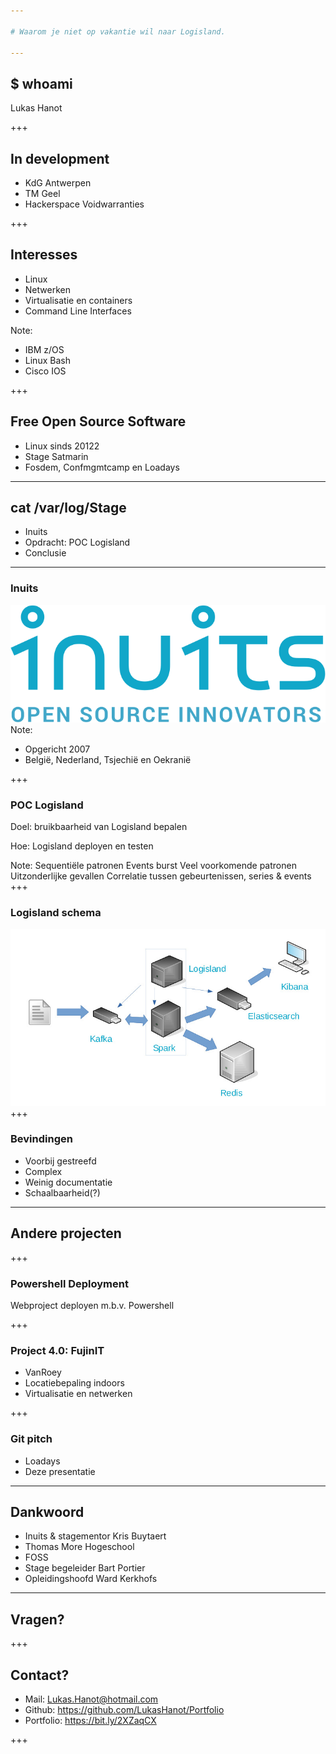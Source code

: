 ```yaml
---

# Waarom je niet op vakantie wil naar Logisland.

---
```


## $ whoami
Lukas Hanot

+++

## In development
* KdG Antwerpen
* TM Geel
* Hackerspace Voidwarranties

+++
## Interesses
* Linux
* Netwerken
* Virtualisatie en containers
* Command Line Interfaces

Note:
- IBM z/OS
- Linux Bash
- Cisco IOS

+++

## Free Open Source Software
* Linux sinds 20122
* Stage Satmarin
* Fosdem, Confmgmtcamp en Loadays

---

## cat /var/log/Stage
- Inuits
- Opdracht: POC Logisland
- Conclusie 

---

### Inuits
![Inuits Logo](Resources/Screenshots/InuitsLogo.jpg)
Note: 
- Opgericht 2007 
- België, Nederland, Tsjechië en Oekranië


+++

### POC Logisland
Doel: bruikbaarheid van Logisland bepalen

Hoe: Logisland deployen en testen

Note:
Sequentiële patronen 
Events burst
Veel voorkomende patronen
Uitzonderlijke gevallen
Correlatie tussen gebeurtenissen, series & events
+++

### Logisland schema
![Logisland Schema](Resources/Screenshots/StageInuits.jpg)
+++

### Bevindingen
- Voorbij gestreefd
- Complex  
- Weinig documentatie
- Schaalbaarheid(?)

---

## Andere projecten

+++

### Powershell Deployment
Webproject deployen m.b.v. Powershell

+++

### Project 4.0: FujinIT
- VanRoey
- Locatiebepaling indoors
- Virtualisatie en netwerken

+++

### Git pitch
- Loadays
- Deze presentatie 

---

## Dankwoord
- Inuits & stagementor Kris Buytaert
- Thomas More Hogeschool
- FOSS 
- Stage begeleider Bart Portier
- Opleidingshoofd Ward Kerkhofs

---

## Vragen?

+++

## Contact?
* Mail: Lukas.Hanot@hotmail.com
* Github: https://github.com/LukasHanot/Portfolio
* Portfolio: https://bit.ly/2XZaqCX

+++ 
